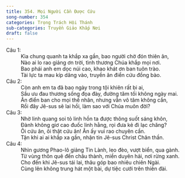 ```yaml
---
title: 354. Mọi Người Cần Được Cứu
song-number: 354
categories: Trọng Trách Hội Thánh
sub-categories: Truyền Giáo Khắp Nơi
draft: false
---
```

<dl><dt>Câu 1:</dt><dd data-verse="1">Kìa chung quanh ta khắp xa gần, bao người chờ đón thiên ân, <br/>Nào ai lo rao giảng ơn trời, tình thương Chúa khắp mọi nơi. <br/>Bao phái anh em dọc núi cao, khao khát ơn ban tuôn trào. <br/>Tài lực ta mau kíp dâng vào, truyền ân điển cứu đồng bào. </dd><dt>Câu 2:</dt><dd data-verse="2">Còn anh em ta đã bao ngày trong tội khiên rất bi ai, <br/>Sầu ưu đau thương sống đọa đày, đường tăm tối không ngày mai. <br/>Ân điển ban cho mọi thế nhân, nhưng vẫn vô tâm không cần, <br/>Rồi đây Jê-sus sẽ lai hồi, làm sao với Chúa muôn đời? </dd><dt>Câu 3:</dt><dd data-verse="3">Nhờ linh quang soi tỏ linh hồn ta được thông suốt sáng khôn, <br/>Đành không giơ cao đuốc linh hằng, rọi đưa kẻ đi lạc chăng? <br/>Ôi cứu ân, ôi thật cứu ân! Ân ấy vui rao chuyên cần. <br/>Tận khi ai ai khắp xa gần, nhận tin Jê-sus Christ Chân thần. </dd><dt>Câu 4:</dt><dd data-verse="4">Nhìn gương Phao-lô giảng Tin Lành, leo đèo, vượt biển, qua gành. <br/>Từ vùng thôn quê đến châu thành, miền duyên hải, nơi rừng xanh. <br/>Cho đến khi Jê-sus tái lai, thâu góp bao nhiêu chiên Ngài. <br/>Cùng lên không trung hát một bài, dự tiệc cưới trên thiên đài. </dd></dl>